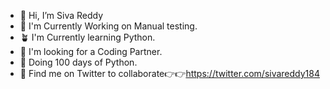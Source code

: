- 👋 Hi, I’m Siva Reddy
- 🌱 I'm Currently Working on Manual testing.
- 🪴 I'm Currently learning Python.
- 🐧 I'm looking for a Coding Partner.
- 🐍 Doing 100 days of Python.
- 💚 Find me on Twitter to collaborate👉👉https://twitter.com/sivareddy184


<!---
SivaReddy184/SivaReddy184 is a ✨ special ✨ repository because its `README.md` (this file) appears on your GitHub profile.
You can click the Preview link to take a look at your changes.
--->
